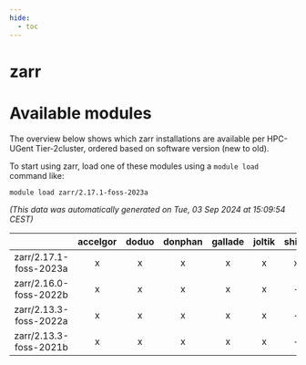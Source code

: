 ```yaml
---
hide:
  - toc
---
```


zarr
====

# Available modules


The overview below shows which zarr installations are available per HPC-UGent Tier-2cluster, ordered based on software version (new to old).

To start using zarr, load one of these modules using a `module load` command like:

```shell
module load zarr/2.17.1-foss-2023a
```

*(This data was automatically generated on Tue, 03 Sep 2024 at 15:09:54 CEST)*  

| |accelgor|doduo|donphan|gallade|joltik|shinx|skitty|
| :---: | :---: | :---: | :---: | :---: | :---: | :---: | :---: |
|zarr/2.17.1-foss-2023a|x|x|x|x|x|x|x|
|zarr/2.16.0-foss-2022b|x|x|x|x|x|-|x|
|zarr/2.13.3-foss-2022a|x|x|x|x|x|-|x|
|zarr/2.13.3-foss-2021b|x|x|x|x|x|-|x|
